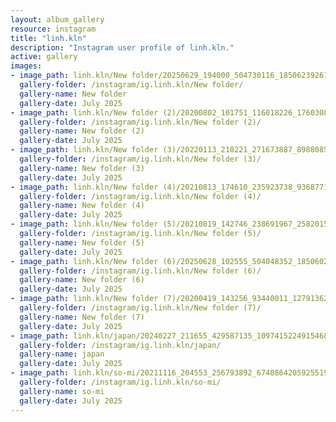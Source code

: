 ```yaml
---
layout: album_gallery
resource: instagram
title: "linh.kln"
description: "Instagram user profile of linh.kln."
active: gallery
images:
- image_path: linh.kln/New folder/20250629_194000_504730116_18506239261008644_6504050147540140828_n.jpg
  gallery-folder: /instagram/ig.linh.kln/New folder/
  gallery-name: New folder
  gallery-date: July 2025
- image_path: linh.kln/New folder (2)/20200802_101751_116018226_1760308337450677_1968624485189741110_n.jpg
  gallery-folder: /instagram/ig.linh.kln/New folder (2)/
  gallery-name: New folder (2)
  gallery-date: July 2025
- image_path: linh.kln/New folder (3)/20220113_210221_271673887_898808544157189_5512672853361872049_n.jpg
  gallery-folder: /instagram/ig.linh.kln/New folder (3)/
  gallery-name: New folder (3)
  gallery-date: July 2025
- image_path: linh.kln/New folder (4)/20210813_174610_235923738_936877116896513_5590430447837511873_n.jpg
  gallery-folder: /instagram/ig.linh.kln/New folder (4)/
  gallery-name: New folder (4)
  gallery-date: July 2025
- image_path: linh.kln/New folder (5)/20210819_142746_238691967_258201519262254_4643849587102789931_n.jpg
  gallery-folder: /instagram/ig.linh.kln/New folder (5)/
  gallery-name: New folder (5)
  gallery-date: July 2025
- image_path: linh.kln/New folder (6)/20250628_102555_504048352_18506025811008644_5351773292287653048_n.jpg
  gallery-folder: /instagram/ig.linh.kln/New folder (6)/
  gallery-name: New folder (6)
  gallery-date: July 2025
- image_path: linh.kln/New folder (7)/20200419_143256_93440011_1279136245619425_7098539873456732380_n.jpg
  gallery-folder: /instagram/ig.linh.kln/New folder (7)/
  gallery-name: New folder (7)
  gallery-date: July 2025
- image_path: linh.kln/japan/20240227_211655_429587135_1097415224915468_3415985951360099023_n.jpg
  gallery-folder: /instagram/ig.linh.kln/japan/
  gallery-name: japan
  gallery-date: July 2025
- image_path: linh.kln/so-mi/20211116_204553_256793892_6740864205925519_6659654656672296696_n.jpg
  gallery-folder: /instagram/ig.linh.kln/so-mi/
  gallery-name: so-mi
  gallery-date: July 2025
---
```


